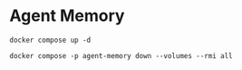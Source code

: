 # Agent Memory

```
docker compose up -d

docker compose -p agent-memory down --volumes --rmi all
```
